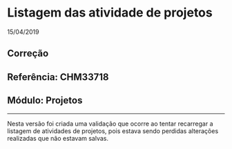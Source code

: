 # Listagem das atividade de projetos
15/04/2019
## Correção
## Referência: CHM33718
## Módulo: Projetos
***

Nesta versão foi criada uma validação que ocorre ao tentar recarregar a listagem de atividades de projetos, pois estava sendo perdidas alterações realizadas que não estavam salvas.